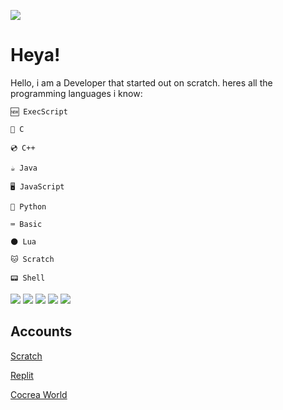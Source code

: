 ![]("https://htmclicker.efendo.repl.co")
# Heya!
Hello, i am a Developer that started out on scratch. heres all the programming languages i know:

```` 🆕 ExecScript ````

```` 💾 C ````

```` 💿 C++ ````

```` ☕️ Java ````

```` 🖥️ JavaScript ````

```` 🐍 Python ````

```` ⌨️ Basic ````

```` 🌑 Lua ````

```` 🐱 Scratch ````

```` 📟 Shell ````

![](http://github-profile-summary-cards.vercel.app/api/cards/stats?username=Efendo&theme=dark) 
![](http://github-profile-summary-cards.vercel.app/api/cards/repos-per-language?username=Efendo&theme=dark) 
![](http://github-profile-summary-cards.vercel.app/api/cards/most-commit-language?username=Efendo&theme=dark) 
![](http://github-profile-summary-cards.vercel.app/api/cards/productive-time?username=Efendo&theme=dark&utcOffset=8) 
![](http://github-profile-summary-cards.vercel.app/api/cards/profile-details?username=Efendo&theme=dark)

## Accounts
[Scratch](https://scratch.mit.edu/users/Efendo)

[Replit](https://replit.com/@Efendo)

[Cocrea World](https://cocrea.world/@Efendo)
